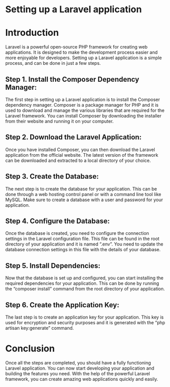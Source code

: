 # Setting up a Laravel application

# Introduction 

Laravel is a powerful open-source PHP framework for creating web applications. It is designed to make the development process easier and more enjoyable for developers. Setting up a Laravel application is a simple process, and can be done in just a few steps.

## Step 1. Install the Composer Dependency Manager:
The first step in setting up a Laravel application is to install the Composer dependency manager. Composer is a package manager for PHP and it is used to download and manage the various libraries that are required for the Laravel framework. You can install Composer by downloading the installer from their website and running it on your computer.

## Step 2. Download the Laravel Application:
Once you have installed Composer, you can then download the Laravel application from the official website. The latest version of the framework can be downloaded and extracted to a local directory of your choice.

## Step 3. Create the Database:
The next step is to create the database for your application. This can be done through a web hosting control panel or with a command line tool like MySQL. Make sure to create a database with a user and password for your application.

## Step 4. Configure the Database:
Once the database is created, you need to configure the connection settings in the Laravel configuration file. This file can be found in the root directory of your application and it is named “.env”. You need to update the database connection settings in this file with the details of your database.

## Step 5. Install Dependencies:
Now that the database is set up and configured, you can start installing the required dependencies for your application. This can be done by running the “composer install” command from the root directory of your application.

## Step 6. Create the Application Key:
The last step is to create an application key for your application. This key is used for encryption and security purposes and it is generated with the “php artisan key:generate” command.

# Conclusion 

Once all the steps are completed, you should have a fully functioning Laravel application. You can now start developing your application and building the features you need. With the help of the powerful Laravel framework, you can create amazing web applications quickly and easily.